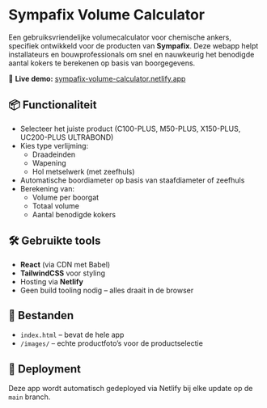 # Sympafix Volume Calculator

Een gebruiksvriendelijke volumecalculator voor chemische ankers, specifiek ontwikkeld voor de producten van **Sympafix**. Deze webapp helpt installateurs en bouwprofessionals om snel en nauwkeurig het benodigde aantal kokers te berekenen op basis van boorgegevens.

🔗 **Live demo:** [sympafix-volume-calculator.netlify.app]([https://sympafix-volume-calculator.netlify.app](https://sympafix-volumecalculator.netlify.app/))

## 📦 Functionaliteit

- Selecteer het juiste product (C100-PLUS, M50-PLUS, X150-PLUS, UC200-PLUS ULTRABOND)
- Kies type verlijming:  
  - Draadeinden  
  - Wapening  
  - Hol metselwerk (met zeefhuls)
- Automatische boordiameter op basis van staafdiameter of zeefhuls
- Berekening van:
  - Volume per boorgat
  - Totaal volume
  - Aantal benodigde kokers

## 🛠️ Gebruikte tools

- **React** (via CDN met Babel)
- **TailwindCSS** voor styling
- Hosting via **Netlify**
- Geen build tooling nodig – alles draait in de browser

## 📁 Bestanden

- `index.html` – bevat de hele app
- `/images/` – echte productfoto’s voor de productselectie

## 🚀 Deployment

Deze app wordt automatisch gedeployed via Netlify bij elke update op de `main` branch.
